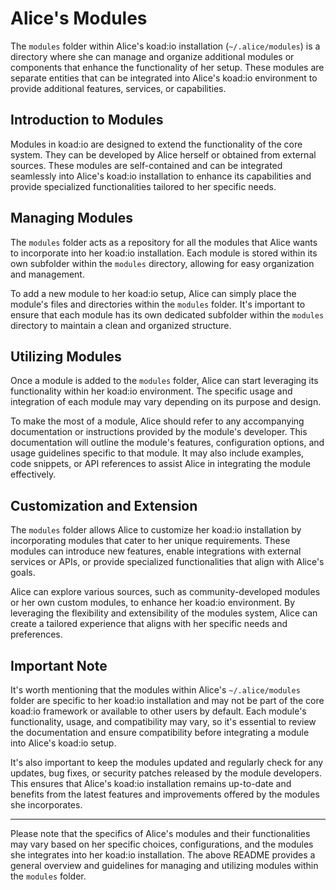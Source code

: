 # Alice's Modules

The `modules` folder within Alice's koad:io installation (`~/.alice/modules`) is a directory where she can manage and organize additional modules or components that enhance the functionality of her setup. These modules are separate entities that can be integrated into Alice's koad:io environment to provide additional features, services, or capabilities.

## Introduction to Modules

Modules in koad:io are designed to extend the functionality of the core system. They can be developed by Alice herself or obtained from external sources. These modules are self-contained and can be integrated seamlessly into Alice's koad:io installation to enhance its capabilities and provide specialized functionalities tailored to her specific needs.

## Managing Modules

The `modules` folder acts as a repository for all the modules that Alice wants to incorporate into her koad:io installation. Each module is stored within its own subfolder within the `modules` directory, allowing for easy organization and management.

To add a new module to her koad:io setup, Alice can simply place the module's files and directories within the `modules` folder. It's important to ensure that each module has its own dedicated subfolder within the `modules` directory to maintain a clean and organized structure.

## Utilizing Modules

Once a module is added to the `modules` folder, Alice can start leveraging its functionality within her koad:io environment. The specific usage and integration of each module may vary depending on its purpose and design.

To make the most of a module, Alice should refer to any accompanying documentation or instructions provided by the module's developer. This documentation will outline the module's features, configuration options, and usage guidelines specific to that module. It may also include examples, code snippets, or API references to assist Alice in integrating the module effectively.

## Customization and Extension

The `modules` folder allows Alice to customize her koad:io installation by incorporating modules that cater to her unique requirements. These modules can introduce new features, enable integrations with external services or APIs, or provide specialized functionalities that align with Alice's goals.

Alice can explore various sources, such as community-developed modules or her own custom modules, to enhance her koad:io environment. By leveraging the flexibility and extensibility of the modules system, Alice can create a tailored experience that aligns with her specific needs and preferences.

## Important Note

It's worth mentioning that the modules within Alice's `~/.alice/modules` folder are specific to her koad:io installation and may not be part of the core koad:io framework or available to other users by default. Each module's functionality, usage, and compatibility may vary, so it's essential to review the documentation and ensure compatibility before integrating a module into Alice's koad:io setup.

It's also important to keep the modules updated and regularly check for any updates, bug fixes, or security patches released by the module developers. This ensures that Alice's koad:io installation remains up-to-date and benefits from the latest features and improvements offered by the modules she incorporates.

---
Please note that the specifics of Alice's modules and their functionalities may vary based on her specific choices, configurations, and the modules she integrates into her koad:io installation. The above README provides a general overview and guidelines for managing and utilizing modules within the `modules` folder.
